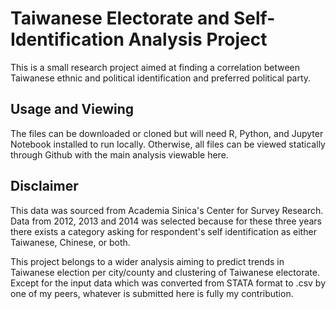 # Taiwanese Electorate and Self-Identification Analysis Project

This is a small research project aimed at finding a correlation between Taiwanese ethnic and political identification and preferred political party.

## Usage and Viewing

The files can be downloaded or cloned but will need R, Python, and Jupyter Notebook installed to run locally. Otherwise, all files can be viewed statically through Github with the main analysis viewable here.

## Disclaimer

This data was sourced from Academia Sinica's Center for Survey Research. Data from 2012, 2013 and 2014 was selected because for these three years there exists a category asking for respondent's self identification as either Taiwanese, Chinese, or both.

This project belongs to a wider analysis aiming to predict trends in Taiwanese election per city/county and clustering of Taiwanese electorate. Except for the input data which was converted from STATA format to .csv by one of my peers, whatever is submitted here is fully my contribution.
